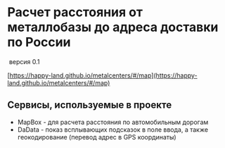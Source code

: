 # Расчет расстояния от металлобазы до адреса доставки по России 
 версия 0.1  

[https://happy-land.github.io/metalcenters/#/map](https://happy-land.github.io/metalcenters/#/map)  
## Сервисы, используемые в проекте  
* MapBox - для расчета расстояния по автомобильным дорогам
* DaData - показ всплывающих подсказок в поле ввода, а также геокодирование (перевод адрес в GPS координаты)